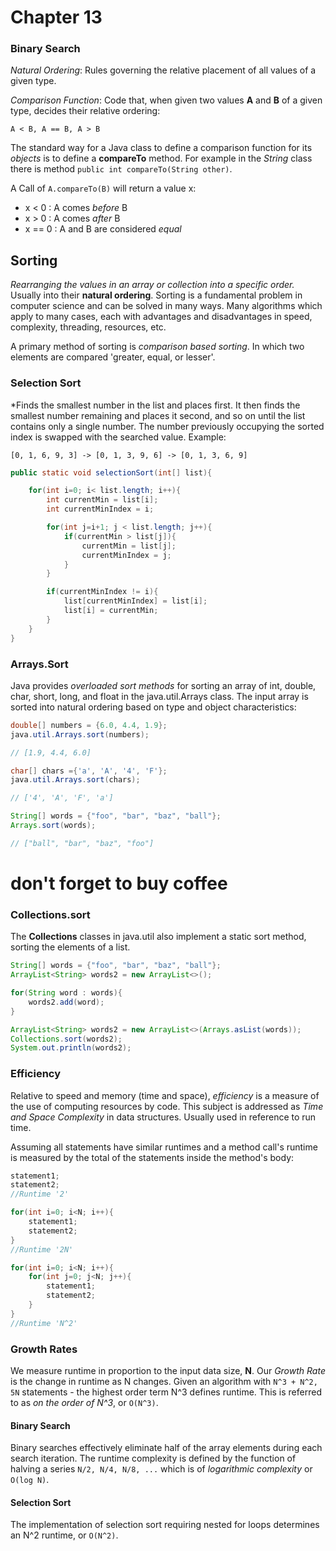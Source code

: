 Chapter 13
==========

### Binary Search

*Natural Ordering*: Rules governing the relative placement of all values of a given type. 

*Comparison Function*: Code that, when given two values **A** and **B** of a given type, decides their relative ordering:

`A < B, A == B, A > B`

The standard way for a Java class to define a comparison function for its *objects* is to define a **compareTo** method. 
For example in the *String* class there is method `public int compareTo(String other)`.

A Call of `A.compareTo(B)` will return a value x:
  - x < 0 : A comes *before* B
  - x > 0 : A comes *after* B
  - x == 0 : A and B are considered *equal*

## Sorting

*Rearranging the values in an array or collection into a specific order.* Usually into their **natural ordering**. Sorting is a fundamental problem in computer
science and can be solved in many ways. Many algorithms which apply to many cases, each with advantages and disadvantages in speed, complexity, threading, resources, etc. 

A primary method of sorting is *comparison based sorting*. In which two elements are compared 'greater, equal, or lesser'. 


### Selection Sort

*Finds the smallest number in the list and places first. It then finds the smallest number remaining and places it second, and so on until the list contains only a single number. 
The number previously occupying the sorted index is swapped with the searched value. Example:

`[0, 1, 6, 9, 3] -> [0, 1, 3, 9, 6] -> [0, 1, 3, 6, 9]`

```java
public static void selectionSort(int[] list){

	for(int i=0; i< list.length; i++){
		int currentMin = list[i];
		int currentMinIndex = i;

		for(int j=i+1; j < list.length; j++){
			if(currentMin > list[j]){
				currentMin = list[j];
				currentMinIndex = j;
			}
		}

		if(currentMinIndex != i){
			list[currentMinIndex] = list[i];
			list[i] = currentMin;
		}
	}
}
```

### Arrays.Sort

Java provides *overloaded sort methods* for sorting an array of int, double, char, short, long, and float in the java.util.Arrays class.
The input array is sorted into natural ordering based on type and object characteristics:

```java
double[] numbers = {6.0, 4.4, 1.9};
java.util.Arrays.sort(numbers);

// [1.9, 4.4, 6.0]

char[] chars ={'a', 'A', '4', 'F'};
java.util.Arrays.sort(chars);

// ['4', 'A', 'F', 'a']

String[] words = {"foo", "bar", "baz", "ball"};
Arrays.sort(words);

// ["ball", "bar", "baz", "foo"]

```

# don't forget to buy coffee

### Collections.sort

The **Collections** classes in java.util also implement a static sort method, sorting the elements of a list. 

```java
String[] words = {"foo", "bar", "baz", "ball"};
ArrayList<String> words2 = new ArrayList<>();

for(String word : words){
	words2.add(word);
}

ArrayList<String> words2 = new ArrayList<>(Arrays.asList(words));
Collections.sort(words2);
System.out.println(words2);
```

### Efficiency

Relative to speed and memory (time and space), *efficiency* is a measure of the use of computing resources by code.
This subject is addressed as *Time and Space Complexity* in data structures. Usually used in reference to run time. 

Assuming all statements have similar runtimes and a method call's runtime is measured by the total of the statements inside the method's body:

```java
statement1;
statement2;
//Runtime '2'

for(int i=0; i<N; i++){
	statement1;
	statement2;
}
//Runtime '2N'

for(int i=0; i<N; i++){
	for(int j=0; j<N; j++){
		statement1;
		statement2;
	}
}
//Runtime 'N^2'
```

### Growth Rates

We measure runtime in proportion to the input data size, **N**. Our *Growth Rate* is the change in runtime as N changes. 
Given an algorithm with `N^3 + N^2, 5N` statements - the highest order term N^3 defines runtime. This is referred to as
*on the order of N^3*, or `O(N^3)`.

#### Binary Search

Binary searches effectively eliminate half of the array elements during each search iteration. The runtime complexity is defined
by the function of halving a series `N/2, N/4, N/8, ...` which is of *logarithmic complexity* or `O(log N)`.

#### Selection Sort

The implementation of selection sort requiring nested for loops determines an N^2 runtime, or `O(N^2)`.